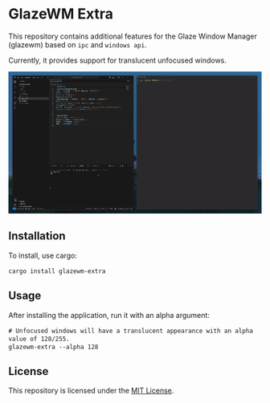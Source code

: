 # GlazeWM Extra

This repository contains additional features for the Glaze Window Manager (glazewm) based on `ipc` and `windows api`. 

Currently, it provides support for translucent unfocused windows.

![Demo](assets/demo.gif)

## Installation
To install, use cargo:
```shell
cargo install glazewm-extra
```

## Usage

After installing the application, run it with an alpha argument:
```shell
# Unfocused windows will have a translucent appearance with an alpha value of 128/255.
glazewm-extra --alpha 128
```

## License

This repository is licensed under the [MIT License](LICENSE).


